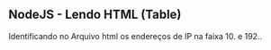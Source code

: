 ## NodeJS - Lendo HTML (Table)

Identificando no Arquivo html os endereços de IP na faixa 10. e 192..
